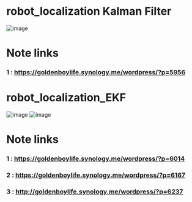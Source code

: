 # robot_localization Kalman Filter
![image](https://user-images.githubusercontent.com/81784631/189772445-e288438b-c03a-43a0-9bdc-a7128d7dda46.png)

# Note links
### 1 : https://goldenboylife.synology.me/wordpress/?p=5956


# robot_localization_EKF
![image](https://user-images.githubusercontent.com/81784631/189771926-11b979f4-733c-4c9a-bdfb-74f64b763169.png)
![image](https://user-images.githubusercontent.com/81784631/189772936-91cf348f-6cc6-4730-a6e6-05f2beee0556.png)

# Note links
### 1 : https://goldenboylife.synology.me/wordpress/?p=6014
### 2 : https://goldenboylife.synology.me/wordpress/?p=6167
### 3 : http://goldenboylife.synology.me/wordpress/?p=6237
